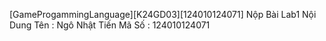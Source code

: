 [GameProgammingLanguage][K24GD03][124010124071] Nộp Bài Lab1
Nội Dung
Tên : Ngô Nhật Tiến
Mã Số : 124010124071
